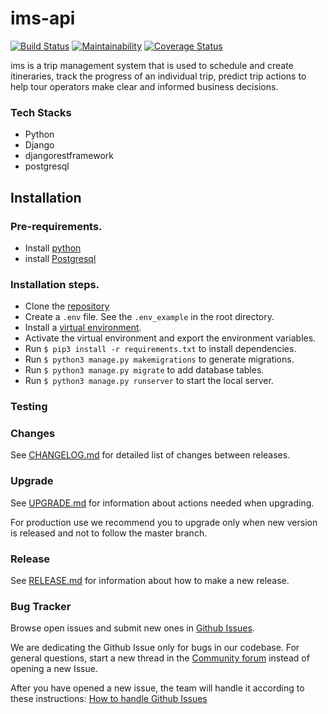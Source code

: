 # ims-api
[![Build Status](https://travis-ci.com/wewillneverfail/ims-api.svg?branch=ch-integrate-travis-ci-with-api)](https://travis-ci.com/wewillneverfail/ims-api)
[![Maintainability](https://api.codeclimate.com/v1/badges/3ab15ace0008cb929379/maintainability)](https://codeclimate.com/github/wewillneverfail/ims-api/maintainability) [![Coverage Status](https://coveralls.io/repos/github/wewillneverfail/ims-api/badge.svg?branch=develop)](https://coveralls.io/github/wewillneverfail/ims-api?branch=develop)

ims is a trip management system that is used to schedule and create itineraries, track the progress of an individual trip, predict trip actions to help tour operators make clear and informed business decisions.

### Tech Stacks
- Python
- Django
- djangorestframework
- postgresql

## Installation

### Pre-requirements.
- Install [python](https://www.python.org/downloads/)
- install [Postgresql](https://www.postgresql.org/download/)

### Installation steps.
- Clone the [repository](https://github.com/wewillneverfail/ims-api)
- Create a `.env` file. See the `.env_example` in the root directory.
- Install a [virtual environment](https://virtualenv.pypa.io/en/latest/installation/).
- Activate the virtual environment and export the environment variables.
- Run `$ pip3 install -r requirements.txt` to install dependencies.
- Run `$ python3 manage.py makemigrations` to generate migrations.
- Run `$ python3 manage.py migrate` to add database tables.
- Run `$ python3 manage.py runserver` to start the local server.

### Testing

### Changes
See [CHANGELOG.md](https://github.com/wewillneverfail/ims-api/blob/master/docs/CHANGELOG.md) for detailed list of changes between releases.

### Upgrade
See [UPGRADE.md](https://github.com/wewillneverfail/ims-api/blob/master/docs/UPGRADE.md) for information about actions needed when upgrading.

For production use we recommend you to upgrade only when new version is released and not to follow the master branch.

### Release
See [RELEASE.md](https://github.com/wewillneverfail/ims-api/blob/master/docs/RELEASE.md) for information about how to make a new release.

### Bug Tracker
Browse open issues and submit new ones in [Github Issues](https://github.com/wewillneverfail/ims-api/issues).

We are dedicating the Github Issue only for bugs in our codebase. For general questions, start a new thread in the [Community forum]() instead of opening a new Issue.

After you have opened a new issue, the team will handle it according to these instructions: [How to handle Github Issues](https://github.com/wewillneverfail/ims-api/blob/master/docs/how-to-handle-github-issues.md)
